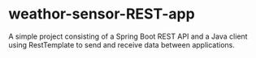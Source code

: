 # weathor-sensor-REST-app
A simple project consisting of a Spring Boot REST API and a Java client using RestTemplate to send and receive data between applications.
